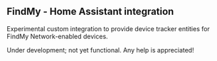 ## FindMy - Home Assistant integration

Experimental custom integration to provide device tracker entities for FindMy Network-enabled devices.

Under development; not yet functional. Any help is appreciated!
